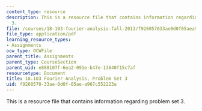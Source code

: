 ```yaml
---
content_type: resource
description: This is a resource file that contains information regarding problem set
  3.
file: /courses/18-103-fourier-analysis-fall-2013/f926057033ae0d0f05aea967c552223a_MIT18_103F13_pset3.pdf
file_type: application/pdf
learning_resource_types:
- Assignments
ocw_type: OCWFile
parent_title: Assignments
parent_type: CourseSection
parent_uid: e888107f-6ea2-091e-b47e-13640f15c7af
resourcetype: Document
title: 18.103 Fourier Analysis, Problem Set 3
uid: f9260570-33ae-0d0f-05ae-a967c552223a
---
```

This is a resource file that contains information regarding problem set 3.

